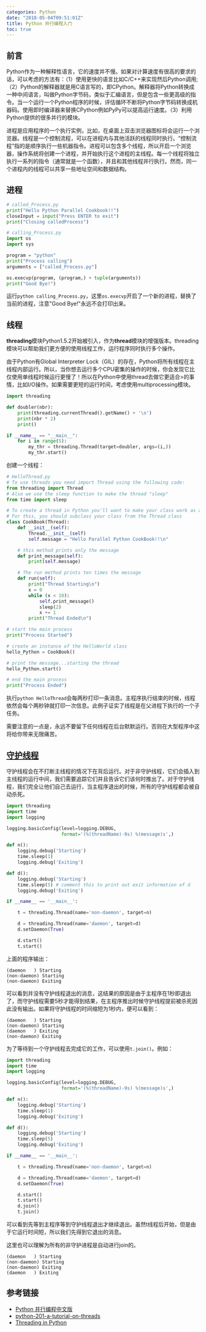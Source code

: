 ```yaml
---
categories: Python
date: "2018-05-04T09:51:01Z"
title: Python 并行编程入门
toc: true
---
```


## 前言

Python作为一种解释性语言，它的速度并不慢。如果对计算速度有很高的要求的话，可以考虑的方法有：（1）使用更快的语言比如C/C++来实现然后Python调用; （2）Python的解释器就是用C语言写的，即CPython。解释器将Python转换成一种中间语言，叫做Python字节码，类似于汇编语言，但是包含一些更高级的指令。当一个运行一个Python程序的时候，评估循环不断将Python字节码转换成机器码。使用即时编译器来替换CPython例如PyPy可以提高运行速度。（3）利用Python提供的很多并行的模块。

进程是应用程序的一个执行实例，比如，在桌面上双击浏览器图标将会运行一个浏览器。线程是一个控制流程，可以在进程内与其他活跃的线程同时执行。“控制流程”指的是顺序执行一些机器指令。进程可以包含多个线程，所以开启一个浏览器，操作系统将创建一个进程，并开始执行这个进程的主线程。每一个线程将独立执行一系列的指令（通常就是一个函数），并且和其他线程并行执行。然而，同一个进程内的线程可以共享一些地址空间和数据结构。

## 进程



```python
# called_Process.py
print("Hello Python Parallel Cookbook!!")        
closeInput = input("Press ENTER to exit")
print("Closing calledProcess")  
```

```python
# calling_Process.py
import os
import sys

program = "python"
print("Process calling")
arguments = ["called_Process.py"]

os.execvp(program, (program,) + tuple(arguments))
print("Good Bye!")
```

运行``python calling_Process.py``，这里``os.execvp``开启了一个新的进程，替换了当前的进程，注意"Good Bye!"永远不会打印出来。

## 线程

**threading**模块Python1.5.2开始被引入，作为**thread**模块的增强版本。threading模块可以帮助我们更方便的使用线程工作，运行程序同时执行多个操作。

由于Python有Global Interpreter Lock（GIL）的存在，Python将所有线程在主线程内部运行。所以，当你想去运行多个CPU密集的操作的时候，你会发现它比仅使用单线程时候运行更慢了！所以在Python中使用thread去做它更适合>的事情，比如I/O操作。如果需要更短的运行时间，考虑使用multiprocessing模块。

```python
import threading

def doubler(nbr):
    print(threading.currentThread().getName() + '\n')
    print(nbr * 2)
    print()

if __name__ == "__main__":
    for i in range(5):
        my_thr = threading.Thread(target=doubler, args=(i,))
        my_thr.start()
```

创建一个线程：

```python
# HelloThread.py
# To use threads you need import Thread using the following code:
from threading import Thread
# Also we use the sleep function to make the thread "sleep"
from time import sleep

# To create a thread in Python you'll want to make your class work as a thread.
# For this, you should subclass your class from the Thread class
class CookBook(Thread):
    def __init__(self):
        Thread.__init__(self)
        self.message = "Hello Parallel Python CookBook!!\n"

    # this method prints only the message
    def print_message(self):
        print(self.message)

    # The run method prints ten times the message
    def run(self):
        print("Thread Starting\n")
        x = 0
        while (x < 10):
            self.print_message()
            sleep(2)
            x += 1
        print("Thread Ended\n")

# start the main process
print("Process Started")

# create an instance of the HelloWorld class
hello_Python = CookBook()

# print the message...starting the thread
hello_Python.start()

# end the main process
print("Process Ended")
```

执行``python HelloThread``会每两秒打印一条消息。主程序执行结束的时候，线程依然会每个两秒钟就打印一次信息。此例子证实了线程是在父进程下执行的一个子任务。

需要注意的一点是，永远不要留下任何线程在后台默默运行。否则在大型程序中这将给你带来无限痛苦。

## [守护线程](http://www.bogotobogo.com/python/Multithread/python_multithreading_Daemon_join_method_threads.php)

守护线程会在不打断主线程的情况下在背后运行。对于非守护线程，它们会插入到主线程的运行中间，我们需要追踪它们并且告诉它们该何时推出了。对于守护线程，我们完全让他们自己去运行，当主程序退出的时候，所有的守护线程都会被自动杀死。

```python
import threading
import time
import logging

logging.basicConfig(level=logging.DEBUG,
                    format='(%(threadName)-9s) %(message)s',)

def n():
    logging.debug('Starting')
    time.sleep(1)
    logging.debug('Exiting')

def d():
    logging.debug('Starting')
    time.sleep(5) # comment this to print out exit information of d
    logging.debug('Exiting')

if __name__ == '__main__':

	t = threading.Thread(name='non-daemon', target=n)

	d = threading.Thread(name='daemon', target=d)
	d.setDaemon(True)

	d.start()
	t.start()
```

上面的程序输出：
```
(daemon   ) Starting
(non-daemon) Starting
(non-daemon) Exiting
```

可以看到并没有守护线程退出的消息，这结果的原因是由于主程序在1秒即退出了，而守护线程需要5秒才能得到结果，在主程序推出时候守护线程提前被杀死因此没有输出。如果将守护线程的时间缩短为1秒内，便可以看到：

```
(daemon   ) Starting
(non-daemon) Starting
(daemon   ) Exiting
(non-daemon) Exiting
```


为了等待到一个守护线程去完成它的工作，可以使用``t.join()``。例如：

```python
import threading
import time
import logging

logging.basicConfig(level=logging.DEBUG,
                    format='(%(threadName)-9s) %(message)s',)

def n():
    logging.debug('Starting')
    time.sleep(1)
    logging.debug('Exiting')

def d():
    logging.debug('Starting')
    time.sleep(5)
    logging.debug('Exiting')

if __name__ == '__main__':

    t = threading.Thread(name='non-daemon', target=n)

    d = threading.Thread(name='daemon', target=d)
    d.setDaemon(True)

    d.start()
    t.start()
    d.join()
    t.join()
```

可以看到先等到主程序等到守护线程退出才继续退出。虽然t线程后开始，但是由于它运行时间短，所以我们先得到它退出的消息。

这里也可以理解为所有的非守护进程是自动进行join的。

```
(daemon   ) Starting
(non-daemon) Starting
(non-daemon) Exiting
(daemon   ) Exiting
```


## 参考链接
* [Python 并行编程中文版](https://python-parallel-programmning-cookbook.readthedocs.io/zh_CN/latest/)
* [python-201-a-tutorial-on-threads](https://www.blog.pythonlibrary.org/2016/07/28/python-201-a-tutorial-on-threads/)
* [Threading in Python](https://www.linuxjournal.com/content/threading-python)
